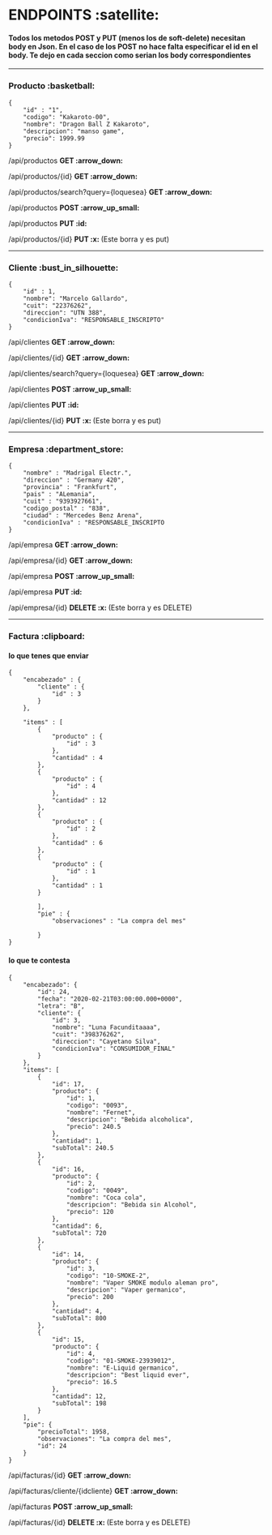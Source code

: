 <h1>ENDPOINTS   :satellite: </h1>
<h4>Todos los metodos POST y PUT (menos los de soft-delete) necesitan body en Json. En el caso de los 
POST no hace falta especificar el id en el body. Te dejo en cada seccion
como serian los body correspondientes</h4>
<hr>
<h3> Producto :basketball: </h3>
    
    {
        "id" : "1",   
        "codigo": "Kakaroto-00",
        "nombre": "Dragon Ball Z Kakaroto",
        "descripcion": "manso game",
        "precio": 1999.99
    }


<p>/api/productos <b>GET :arrow_down: </b> </p>

<p>/api/productos/{id} <b>GET :arrow_down: </b></p>

<p>/api/productos/search?query={loquesea} <b>GET :arrow_down: </b></p>

<p>/api/productos <b>POST :arrow_up_small: </b></p>

<p>/api/productos <b>PUT :id:</b></p>

<p>/api/productos/{id} <b>PUT :x: </b> (Este borra y es put) </p>

<hr>
<h3> Cliente :bust_in_silhouette: </h3>

    {
        "id" : 1,
        "nombre": "Marcelo Gallardo",
        "cuit": "22376262",
        "direccion": "UTN 388",
        "condicionIva": "RESPONSABLE_INSCRIPTO"
    }

<p>/api/clientes <b>GET :arrow_down: </b> </p>

<p>/api/clientes/{id} <b>GET :arrow_down: </b></p>

<p>/api/clientes/search?query={loquesea} <b>GET :arrow_down: </b></p>

<p>/api/clientes <b>POST :arrow_up_small: </b></p>

<p>/api/clientes <b>PUT :id:</b></p>

<p>/api/clientes/{id} <b>PUT :x: </b> (Este borra y es put) </p>

<hr>
<h3> Empresa :department_store: </h3>

    {
        "nombre" : "Madrigal Electr.",
        "direccion" : "Germany 420",
        "provincia" : "Frankfurt",
        "pais" : "ALemania",
        "cuit" : "9393927661",
        "codigo_postal" : "838",
        "ciudad" : "Mercedes Benz Arena",
        "condicionIva" : "RESPONSABLE_INSCRIPTO
    }

<p>/api/empresa <b>GET :arrow_down: </b> </p>

<p>/api/empresa/{id} <b>GET :arrow_down: </b></p>

<p>/api/empresa <b>POST :arrow_up_small: </b></p>

<p>/api/empresa <b>PUT :id:</b></p>

<p>/api/empresa/{id} <b>DELETE :x: </b> (Este borra y es DELETE) </p>

<hr>
<h3> Factura :clipboard: </h3>
<h4> lo que tenes que enviar </h4>

    {
        "encabezado" : {
            "cliente" : {
                "id" : 3
            }
        },

        "items" : [
            {
                "producto" : {
                    "id" : 3
                },
                "cantidad" : 4
            },
            {
                "producto" : {
                    "id" : 4
                },
                "cantidad" : 12
            },
            {
                "producto" : {
                    "id" : 2
                },
                "cantidad" : 6
            },
            {
                "producto" : {
                    "id" : 1
                },
                "cantidad" : 1
            }

            ],
            "pie" : {
                "observaciones" : "La compra del mes"

            }
    }



<h4> lo que te contesta </h4>

    {
        "encabezado": {
            "id": 24,
            "fecha": "2020-02-21T03:00:00.000+0000",
            "letra": "B",
            "cliente": {
                "id": 3,
                "nombre": "Luna Facunditaaaa",
                "cuit": "398376262",
                "direccion": "Cayetano Silva",
                "condicionIva": "CONSUMIDOR_FINAL"
            }
        },
        "items": [
            {
                "id": 17,
                "producto": {
                    "id": 1,
                    "codigo": "0093",
                    "nombre": "Fernet",
                    "descripcion": "Bebida alcoholica",
                    "precio": 240.5
                },
                "cantidad": 1,
                "subTotal": 240.5
            },
            {
                "id": 16,
                "producto": {
                    "id": 2,
                    "codigo": "0049",
                    "nombre": "Coca cola",
                    "descripcion": "Bebida sin Alcohol",
                    "precio": 120
                },
                "cantidad": 6,
                "subTotal": 720
            },
            {
                "id": 14,
                "producto": {
                    "id": 3,
                    "codigo": "10-SMOKE-2",
                    "nombre": "Vaper SMOKE modulo aleman pro",
                    "descripcion": "Vaper germanico",
                    "precio": 200
                },
                "cantidad": 4,
                "subTotal": 800
            },
            {
                "id": 15,
                "producto": {
                    "id": 4,
                    "codigo": "01-SMOKE-23939012",
                    "nombre": "E-Liquid germanico",
                    "descripcion": "Best liquid ever",
                    "precio": 16.5
                },
                "cantidad": 12,
                "subTotal": 198
            }
        ],
        "pie": {
            "precioTotal": 1958,
            "observaciones": "La compra del mes",
            "id": 24
        }
    }

<p>/api/facturas/{id} <b> GET :arrow_down: </b> </p>

<p>/api/facturas/cliente/{idcliente} <b> GET :arrow_down: </b> </p>

<p>/api/facturas <b> POST :arrow_up_small: </b> </p>

<p>/api/facturas/{id} <b>DELETE :x: </b> (Este borra y es DELETE) </p>
